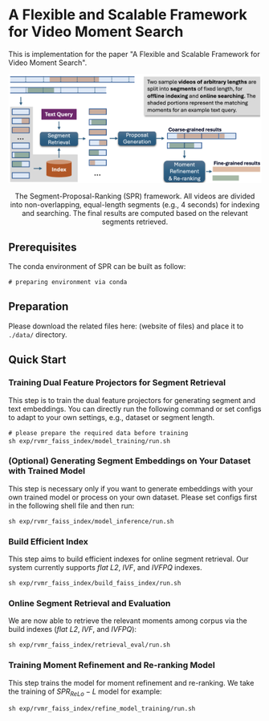 # A Flexible and Scalable Framework for Video Moment Search

This is implementation for the paper "A Flexible and Scalable Framework for Video Moment Search".

![overview](/figures/Framework.png)
<center>The Segment-Proposal-Ranking (SPR) framework. All videos are divided into non-overlapping, equal-length segments (e.g., 4 seconds) for indexing and searching. The final results are computed based on the relevant segments retrieved.</center>

## Prerequisites
The conda environment of SPR can be built as follow:
```shell script
# preparing environment via conda
```

## Preparation
Please download the related files here: (website of files) and place it to `./data/` directory.

## Quick Start
### Training Dual Feature Projectors for Segment Retrieval
This step is to train the dual feature projectors for generating segment and text embeddings. You can directly run the following command or set configs to adapt to your own settings, e.g., dataset or segment length.
```shell script
# please prepare the required data before training
sh exp/rvmr_faiss_index/model_training/run.sh
```
### (Optional) Generating Segment Embeddings on Your Dataset with Trained Model
This step is necessary only if you want to generate embeddings with your own trained model or process on your own dataset. Please set configs first in the following shell file and then run:
```shell script
sh exp/rvmr_faiss_index/model_inference/run.sh
```

### Build Efficient Index
This step aims to build efficient indexes for online segment retrieval. Our system currently supports *flat L2*, *IVF*, and *IVFPQ* indexes.
```shell script
sh exp/rvmr_faiss_index/build_faiss_index/run.sh
```

### Online Segment Retrieval and Evaluation
We are now able to retrieve the relevant moments among corpus via the build indexes (*flat L2*, *IVF*, and *IVFPQ*):
```shell script
sh exp/rvmr_faiss_index/retrieval_eval/run.sh
```

### Training Moment Refinement and Re-ranking Model
This step trains the model for moment refinement and re-ranking. We take the training of $SPR_{ReLo}-L$ model for example:
```shell script
sh exp/rvmr_faiss_index/refine_model_training/run.sh
```
